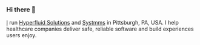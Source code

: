 ### Hi there 👋

<!--
**jonshaffer/jonshaffer** is a ✨ _special_ ✨ repository because its `README.md` (this file) appears on your GitHub profile.

Here are some ideas to get you started:

- 🔭 I’m currently working on ...
- 🌱 I’m currently learning ...
- 👯 I’m looking to collaborate on ...
- 🤔 I’m looking for help with ...
- 💬 Ask me about ...
- 📫 How to reach me: ...
- 😄 Pronouns: ...
- ⚡ Fun fact: ...
-->

[I](https://www.jonshaffer.dev) run [Hyperfluid Solutions](https://www.hyperfluidsolutions.com) and [Systmms](https://www.systmms.dev) in Pittsburgh, PA, USA. I help healthcare companies deliver safe, reliable software and build experiences users enjoy.